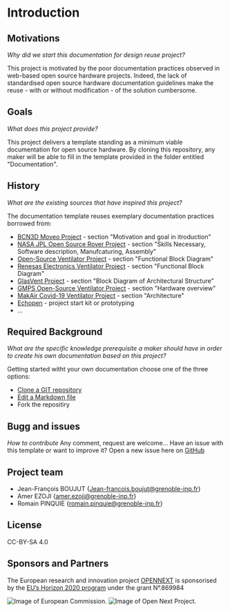 # Introduction

## Motivations

*Why did we start this documentation for design reuse project?*



This project is motivated by the poor documentation practices observed in web-based open source hardware projects. Indeed, the lack of standardised open source hardware documentation guidelines make the reuse - with or without modification - of the solution cumbersome.

## Goals

*What does this project provide?*



This project delivers a template standing as a minimum viable documentation for open source hardware. By cloning this repository, any maker will be able to fill in the template provided in the folder entitled "Documentation".

## History

*What are the existing sources that have inspired this project?*



The documentation template reuses exemplary documentation practices borrowed from:

- [BCN3D Moveo Project](https://github.com/BCN3D/BCN3D-Moveo) - section "Motivation and goal in itroduction"
- [NASA JPL Open Source Rover Project](https://github.com/nasa-jpl/open-source-rover) - section "Skills Necessary, Software description, Manufcaturing, Assembly"
- [Open-Source Ventilator Project](https://github.com/ermtl/Open-Source-Ventilator/blob/master/hardware/datasheets/A4988.pdf) - section "Functional Block Diagram"
- [Renesas Electronics Ventilator Project](https://www.rs-online.com/designspark/ventilator-design-solution-from-renesas-electronics) - section "Functional Block Diagram"
- [GlasVent Project](https://onlinelibrary.wiley.com/doi/10.1002/gch2.202000046) - section "Block Diagram of Architectural Structure"
- [GMPS Open-Source Ventilator Project](https://www.monolithicpower.com/en/mps-open-source-ventilator) - section "Hardware overview"
- [MakAir Covid-19 Ventilator Project](https://github.com/makers-for-life/makair) - section "Architecture"
- [Echopen](https://github.com/echopen/) - project start kit or prototyping
- ...

## Required Background

*What are the specific knowledge prerequisite a maker should have in order to create his own documentation based on this project?*

<meta name="description" content="Pull requests let you tell others about changes you've pushed to a branch in a repository on GitHub. Once a pull request is opened, you can discuss and review the potential changes with collaborators and add follow-up commits before your changes are merged into the base branch.">
  
  

Getting started witht your own documentation choose one of the three options:

- [Clone a GIT repository](https://docs.github.com/en/github/creating-cloning-and-archiving-repositories/cloning-a-repository)
- [Edit a Markdown file](https://guides.github.com/features/mastering-markdown/)
- Fork the repositiry

## Bugg and issues

*How to contribute*
Any comment, request are welcome...
Have an issue with this template or want to improve it? Open a new issue here on [GitHub](https://github.com/OPEN-NEXT/wp2.3_Guideline-for-documentation-of-OSH-design-reuse/issues)

## Project team




- Jean-François BOUJUT {Jean-francois.boujut@grenoble-inp.fr}
- Amer EZOJI {amer.ezoji@grenoble-inp.fr}
- Romain PINQUIE {romain.pinquie@grenoble-inp.fr}


## License



CC-BY-SA 4.0


## Sponsors and Partners




The European research and innovation project [OPENNEXT](https://opennext.eu/) is sponsorised by the [EU’s Horizon 2020 program](https://ec.europa.eu/easme/en/section/horizon-2020-energy-efficiency/h2020-programme#:~:text=Horizon%202020%20is%20the%20EU's,leadership%20and%20tackling%20societal%20challenges.) under the grant N°.869984

![Image of European Commission](https://github.com/OPEN-NEXT/wp2.3_Guideline-for-documentation-of-OSH-design-reuse/blob/main/Sources/Images/European%20commossion.png). ![Image of Open Next Project](https://github.com/OPEN-NEXT/wp2.3_Guideline-for-documentation-of-OSH-design-reuse/blob/main/Sources/Images/Open%20Next%20logo.png).

